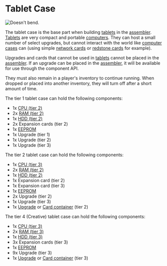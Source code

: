 # Tablet Case

![Doesn't bend.](oredict:opencomputers:tabletCase1)

The tablet case is the base part when building [tablets](tablet.md) in the [assembler](../block/assembler.md). [Tablets](tablet.md) are very compact and portable [computers](../general/computer.md). They can host a small number of select upgrades, but cannot interact with the world like [computer cases](../block/case1.md) can (using simple [network cards](lanCard.md) or [redstone cards](redstoneCard1.md) for example).

Upgrades and cards that cannot be used in [tablets](tablet.md) cannot be placed in the [assembler](../block/assembler.md). If an upgrade can be placed in the [assembler](../block/assembler.md), it will be available for use through the component API. 

They must also remain in a player's inventory to continue running. When dropped or placed into another inventory, they will turn off after a short amount of time.

The tier 1 tablet case can hold the following components:
- 1x [CPU (tier 2)](cpu2.md)
- 2x [RAM (tier 2)](ram3.md)
- 1x [HDD (tier 2)](hdd2.md)
- 2x Expansion cards (tier 2)
- 1x [EEPROM](eeprom.md)
- 1x Upgrade (tier 1)
- 1x Upgrade (tier 2)
- 1x Upgrade (tier 3)

The tier 2 tablet case can hold the following components:
- 1x [CPU (tier 3)](cpu3.md)
- 2x [RAM (tier 2)](ram3.md)
- 1x [HDD (tier 2)](hdd2.md)
- 1x Expansion card (tier 2)
- 1x Expansion card (tier 3)
- 1x [EEPROM](eeprom.md)
- 2x Upgrade (tier 2)
- 1x Upgrade (tier 3)
- 1x [Upgrade](upgradeContainer2.md) or [Card container](cardContainer2.md) (tier 2)

The tier 4 (Creative) tablet case can hold the following components:
- 1x [CPU (tier 3)](cpu3.md)
- 2x [RAM (tier 3)](ram5.md)
- 1x [HDD (tier 3)](hdd3.md)
- 3x Expansion cards (tier 3)
- 1x [EEPROM](eeprom.md)
- 9x Upgrade (tier 3)
- 1x [Upgrade](upgradeContainer3.md) or [Card container](cardContainer3.md) (tier 3)